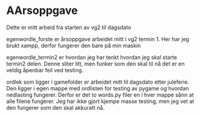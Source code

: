 # AArsoppgave


Dette er mitt arbeid fra starten av vg2 til dagsdato

egenwordle_forste er årsoppgave arbeidet mitt i vg2 termin 1. Her har jeg brukt xampp, derfor fungerer den bare på min maskin

egenwordle_termin2 er hvordan jeg har tenkt hvordan jeg skal starte termin2 delen. Denne sliter litt, men funker som den skal til nå det er en veldig åpenbar feil ved testing.

ordlek som ligger i gamefolder er arbeidet mitt til dagsdato etter juleferie. Den ligger i egen mappe med ordlisten for testing av pygame og hvordan nedlasting fungerer. Derfor er det to words.py filer en i hver mappe sånn at alle filene fungerer. Jeg har ikke gjort kjempe masse testing, men jeg vet at den fungerer som den skal akkuratt nå.

